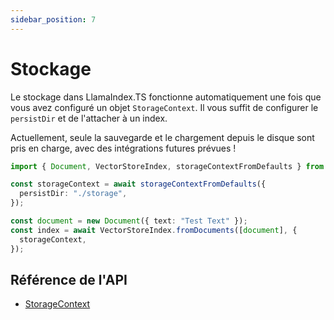 ```yaml
---
sidebar_position: 7
---
```


# Stockage

Le stockage dans LlamaIndex.TS fonctionne automatiquement une fois que vous avez configuré un objet `StorageContext`. Il vous suffit de configurer le `persistDir` et de l'attacher à un index.

Actuellement, seule la sauvegarde et le chargement depuis le disque sont pris en charge, avec des intégrations futures prévues !

```typescript
import { Document, VectorStoreIndex, storageContextFromDefaults } from "./src";

const storageContext = await storageContextFromDefaults({
  persistDir: "./storage",
});

const document = new Document({ text: "Test Text" });
const index = await VectorStoreIndex.fromDocuments([document], {
  storageContext,
});
```

## Référence de l'API

- [StorageContext](../../api/interfaces/StorageContext)
